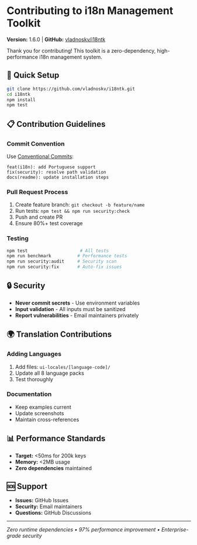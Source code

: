 # Contributing to i18n Management Toolkit

**Version:** 1.6.0 | **GitHub:** [vladnoskv/i18ntk](https://github.com/vladnoskv/i18ntk)

Thank you for contributing! This toolkit is a zero-dependency, high-performance i18n management system.

## 🚀 Quick Setup

```bash
git clone https://github.com/vladnoskv/i18ntk.git
cd i18ntk
npm install
npm test
```

## 📋 Contribution Guidelines

### Commit Convention
Use [Conventional Commits](https://www.conventionalcommits.org/):
```
feat(i18n): add Portuguese support
fix(security): resolve path validation
docs(readme): update installation steps
```

### Pull Request Process
1. Create feature branch: `git checkout -b feature/name`
2. Run tests: `npm test && npm run security:check`
3. Push and create PR
4. Ensure 80%+ test coverage

### Testing
```bash
npm test                    # All tests
npm run benchmark          # Performance tests
npm run security:audit     # Security scan
npm run security:fix       # Auto-fix issues
```

## 🔒 Security
- **Never commit secrets** - Use environment variables
- **Input validation** - All inputs must be sanitized
- **Report vulnerabilities** - Email maintainers privately

## 🌍 Translation Contributions

### Adding Languages
1. Add files: `ui-locales/[language-code]/`
2. Update all 8 language packs
3. Test thoroughly

### Documentation
- Keep examples current
- Update screenshots
- Maintain cross-references

## 📊 Performance Standards
- **Target:** <50ms for 200k keys
- **Memory:** <2MB usage
- **Zero dependencies** maintained

## 🆘 Support
- **Issues:** GitHub Issues
- **Security:** Email maintainers
- **Questions:** GitHub Discussions

---
*Zero runtime dependencies • 97% performance improvement • Enterprise-grade security*